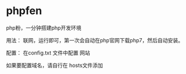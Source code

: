# phpfen
php粉，一分钟搭建php开发环境

用法：
联网，运行即可，第一次会自动在php官网下载php7，然后自动安装。

配置：
在config.txt 文件中配置 网站

如果要配置域名，请自行在 hosts文件添加